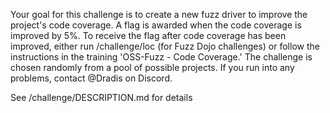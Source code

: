 Your goal for this challenge is to create a new fuzz driver to improve the project's code coverage.  A flag is awarded when the code coverage is improved by 5%.  To receive the flag after code coverage has been improved, either run /challenge/loc (for Fuzz Dojo challenges) or follow the instructions in the training 'OSS-Fuzz - Code Coverage.'  The challenge is chosen randomly from a pool of possible projects.  If you run into any problems, contact @Dradis on Discord.

See /challenge/DESCRIPTION.md for details